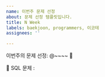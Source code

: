 ```yaml
---
name: 이번주 문제 선정
about: 문제 선정 템플릿입니다.
title: N Week
labels: baekjoon, programmers, 이코테
assignees: ''

---
```


이번주의 문제 선정: @~~~~  👑

[]()

[]()

[]()

[]()

🎁 SQL 문제 : []()

